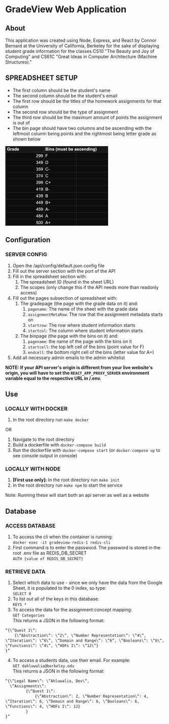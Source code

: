 # GradeView Web Application

## About

This application was created using Node, Express, and React by Connor Bernard at the University of California, Berkeley for the sake of displaying student grade information for the classes CS10 "The Beauty and Joy of Computing" and CS61C "Great Ideas in Computer Architecture (Machine Structures)."

## SPREADSHEET SETUP

- The first column should be the student's name
- The second column should be the student's email
- The first row should be the titles of the homework assignments for that column
- The second row should be the type of assignment
- The third row should be the maximum amount of points the assignment is out of
- The bin page should have two columns and be ascending with the leftmost column being points and the rightmost being letter grade as shown below

![Picture of proper readme configuration](./readmeImages/binsFormat.png)

## Configuration

### SERVER CONFIG

1. Open the /api/config/default.json config file
2. Fill out the server section with the port of the API
3. Fill in the spreadsheet section with:
    1. The spreadsheet ID (found in the sheet URL)
    2. The scopes (only change this if the API needs more than readonly access)
4. Fill out the pages subsection of spreadsheet with:
    1. The gradepage (the page with the grade data on it) and:
        1. `pagename`: The name of the sheet with the grade data
        2. `assignmentMetaRow`: The row that the assignment metadata starts on
        3. `startrow`: The row where student information starts
        4. `startcol`: The column where student information starts
    2. The binpage (the page with the bins on it) and:
        1. `pagename`: the name of the page with the bins on it
        2. `startcell`: the top left cell of the bins (point value for F)
        3. `endcell`: the bottom right cell of the bins (letter value for A+)
5. Add all necessary admin emails to the admin whitelist

__NOTE: If your API server's origin is different from your live website's origin, you will have to set the `REACT_APP_PROXY_SERVER` environment variable equal to the respective URL in /.env.__

## Use

### LOCALLY WITH DOCKER

1. In the root directory run `make docker`

OR

1. Navigate to the root directory
2. Build a dockerfile with `docker-compose build`
3. Run the dockerfile with `docker-compose start` (or `docker-compose up` to see console output in console)

### LOCALLY WITH NODE

1. __[First use only]:__ In the root directory run `make init`
2. In the root directory run `make npm` to start the service

Note: Running these will start both an api server as well as a website

## Database

### ACCESS DATABASE
1. To access the cli when the container is running:\
`docker exec -it gradeview-redis-1 redis-cli`
2. First command is to enter the password. The password is stored in the root .env file as REDIS_DB_SECRET\
`AUTH {value of REDIS_DB_SECRET}`

### RETRIEVE DATA
1. Select which data to use - since we only have the data from the Google Sheet, it is populated to the 0 index, so type:\
`SELECT 0`
2. To list out all of the keys in this database:\
`KEYS *`
3. To access the data for the assignment:concept mapping:\
`GET Categories`\
This returns a JSON in the following format:
```
“{\“Quest 1\“:
    {\“Abstraction\“: \“2\“, \“Number Representation\“: \“4\“, \“Iteration\“: \“6\“, \“Domain and Range\“: \“6“, \“Booleans\“: \“6\“, \“Functions\“: \“4\“, \“HOFs I\“: \“12\“}
}”
```
4. To access a students data, use their email. For example:\
`GET dahluwalia@berkeley.edu`\
This returns a JSON in the following format:
```    
“{\“Legal Name\“: \“Ahluwalia, Dev\“,
  \“Assignments\“:
         {\“Quest 1\“:
             {\“Abstraction\“: 2, \“Number Representation\“: 4, \“Iteration\“: 6, \“Domain and Range\“: 6, \“Booleans\“: 6, \“Functions\“: 4, \“HOFs I\“: 12}
         }
}”
```